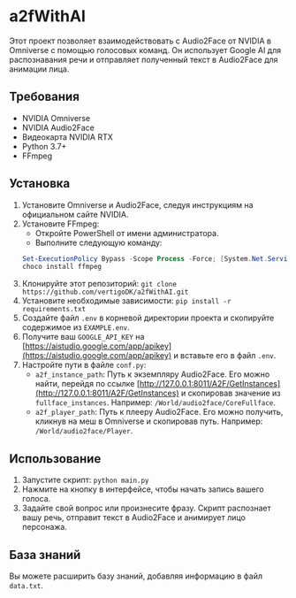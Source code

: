 # a2fWithAI

Этот проект позволяет взаимодействовать с Audio2Face от NVIDIA в Omniverse с помощью голосовых команд. Он использует Google AI для распознавания речи и отправляет полученный текст в Audio2Face для анимации лица.

## Требования

* NVIDIA Omniverse
* NVIDIA Audio2Face
* Видеокарта NVIDIA RTX
* Python 3.7+
* FFmpeg

## Установка

1. Установите Omniverse и Audio2Face, следуя инструкциям на официальном сайте NVIDIA.
2. Установите FFmpeg:
    * Откройте PowerShell от имени администратора.
    * Выполните следующую команду:
    ```powershell
    Set-ExecutionPolicy Bypass -Scope Process -Force; [System.Net.ServicePointManager]::SecurityProtocol = [System.Net.ServicePointManager]::SecurityProtocol -bor 3072; iex ((New-Object System.Net.WebClient).DownloadString('https://community.chocolatey.org/install.ps1'))
    choco install ffmpeg
    ```
3. Клонируйте этот репозиторий: `git clone https://github.com/vertigoDK/a2fWithAI.git`
4. Установите необходимые зависимости: `pip install -r requirements.txt`
5. Создайте файл `.env` в корневой директории проекта и скопируйте содержимое из `EXAMPLE.env`.
6. Получите ваш `GOOGLE_API_KEY` на [https://aistudio.google.com/app/apikey](https://aistudio.google.com/app/apikey) и вставьте его в файл `.env`.
7. Настройте пути в файле `conf.py`:
    * `a2f_instance_path`: Путь к экземпляру Audio2Face. Его можно найти, перейдя по ссылке [http://127.0.0.1:8011/A2F/GetInstances](http://127.0.0.1:8011/A2F/GetInstances) и скопировав значение из `fullface_instances`. Например: `/World/audio2face/CoreFullface`.
    * `a2f_player_path`: Путь к плееру Audio2Face. Его можно получить, кликнув на меш в Omniverse и скопировав путь. Например: `/World/audio2face/Player`.


## Использование

1. Запустите скрипт: `python main.py`
2. Нажмите на кнопку в интерфейсе, чтобы начать запись вашего голоса.
3. Задайте свой вопрос или произнесите фразу. Скрипт распознает вашу речь, отправит текст в Audio2Face и анимирует лицо персонажа.

## База знаний

Вы можете расширить базу знаний, добавляя информацию в файл `data.txt`.